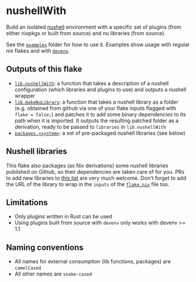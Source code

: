 # nushellWith

Build an isolated [nushell](https://www.nushell.sh/) environment with a specific set of plugins (from
either nixpkgs or built from source) and nu libraries (from source).

See the [`examples`](./examples) folder for how to use it. Examples show usage with regular nix
flakes and with [`devenv`](http://devenv.sh).

## Outputs of this flake

- [`lib.nushellWith`](./nushellWith.nix): a function that takes a description of
  a nushell configuration (which libraries and plugins to use) and outputs a
  nushell wrapper
- [`lib.makeNuLibrary`](./makeNuLibrary.nix): a function that takes a nushell
  library as a folder (e.g. obtained from github via one of your flake inputs
  flagged with `flake = false;`) and patches it to add some binary dependencies
  to its path when it is imported. It outputs the resulting patched folder as a
  derivation, ready to be passed to `libraries` in `lib.nushellWith`
- [`packages.<system>`](./nuLibraries.nix): a set of pre-packaged
  nushell libraries (see below)

## Nushell libraries

This flake also packages (as Nix derivations) some nushell libraries published
on Github, so their dependencies are taken care of for you. PRs to add new
libraries to [this list](./nuLibraries.nix) are very much welcome. Don't
forget to add the URL of the library to wrap in the `inputs` of the
[`flake.nix`](./flake.nix) file too.

## Limitations

- Only plugins written in Rust can be used
- Using plugins built from source with `devenv` only works with devenv >= 1.1

## Naming conventions

- All names for external consumption (lib functions, packages) are `camelCased`
- All other names are `snake-cased`
